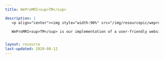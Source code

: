 ```yaml
---
title: WeProMRI<sup>TM</sup>

description: |
   <p align="center"><img style="width:90%" src="/img/resourcepic/wepromri.png"></p>

   WeProMRI<sup>TM</sup> is our implementation of a user-friendly website for automatical, parallel processing of multimodal brain MRI data. The pro-version of PHI-pipe with more functionalities underlies this website. Due to limited compuational resources, please contact us for accessing WeProMRI website. A tutorial for using WeProMRI is here


layout: resource
last-updated: 2020-08-12
---
```

